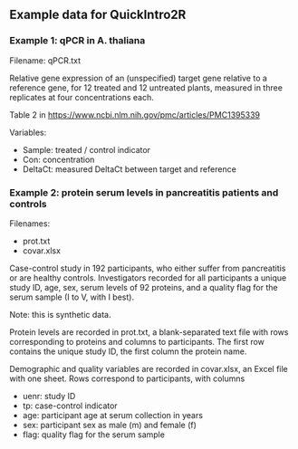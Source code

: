 ## Example data for QuickIntro2R

### Example 1: qPCR in A. thaliana

Filename: qPCR.txt

Relative gene expression of an (unspecified) target gene relative to a
reference gene, for 12 treated and 12 untreated plants, measured in 
three replicates at four concentrations each.

Table 2 in <https://www.ncbi.nlm.nih.gov/pmc/articles/PMC1395339>

Variables:

* Sample:   treated / control indicator
* Con:      concentration
* DeltaCt:  measured DeltaCt between target and reference
  
  
### Example 2: protein serum levels in pancreatitis patients and controls

Filenames:

* prot.txt
* covar.xlsx
  
Case-control study in 192 participants, who either suffer from 
pancreatitis or are healthy controls. Investigators recorded for all
participants a unique study ID, age, sex, serum levels of 92 proteins,
and a quality flag for the serum sample (I to V, with I best).

Note: this is synthetic data.

Protein levels are recorded in prot.txt, a blank-separated text file
with rows corresponding to proteins and columns to participants. The 
first row contains the unique study ID, the first column the protein
name.

Demographic and quality variables are recorded in covar.xlsx, an Excel
file with one sheet. Rows correspond to participants, with columns

* uenr: study ID
* tp: case-control indicator
* age: participant age at serum collection in years
* sex: participant sex as male (m) and female (f)
* flag: quality flag for the serum sample
